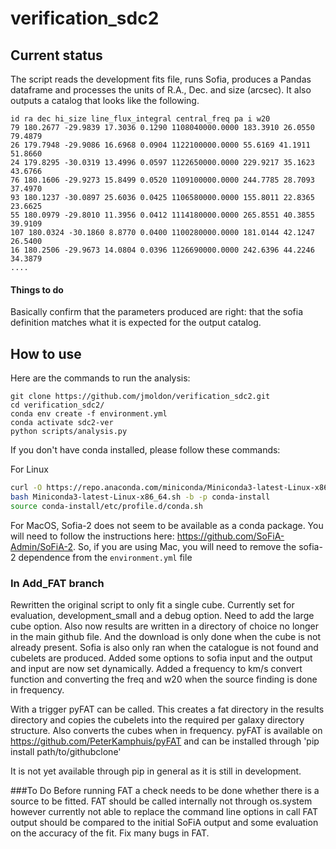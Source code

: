 # verification_sdc2

## Current status
The script reads the development fits file, runs Sofia, produces a Pandas dataframe and processes the units of R.A., Dec. and size (arcsec). It also outputs a catalog that looks like the following.

```
id ra dec hi_size line_flux_integral central_freq pa i w20
79 180.2677 -29.9839 17.3036 0.1290 1108040000.0000 183.3910 26.0550 79.4879
26 179.7948 -29.9086 16.6968 0.0904 1122100000.0000 55.6169 41.1911 51.8660
24 179.8295 -30.0319 13.4996 0.0597 1122650000.0000 229.9217 35.1623 43.6766
76 180.1606 -29.9273 15.8499 0.0520 1109100000.0000 244.7785 28.7093 37.4970
93 180.1237 -30.0897 25.6036 0.0425 1106580000.0000 155.8011 22.8365 23.6625
55 180.0979 -29.8010 11.3956 0.0412 1114180000.0000 265.8551 40.3855 39.9109
107 180.0324 -30.1860 8.8770 0.0400 1100280000.0000 181.0144 42.1247 26.5400
16 180.2506 -29.9673 14.0804 0.0396 1126690000.0000 242.6396 44.2246 34.3879
....
```
#### Things to do
Basically confirm that the parameters produced are right: that the sofia definition matches what it is expected for the output catalog.


## How to use
Here are the commands to run the analysis:
```
git clone https://github.com/jmoldon/verification_sdc2.git
cd verification_sdc2/
conda env create -f environment.yml
conda activate sdc2-ver
python scripts/analysis.py
```
If you don't have conda installed, please follow these commands:

For Linux
```bash
curl -O https://repo.anaconda.com/miniconda/Miniconda3-latest-Linux-x86_64.sh
bash Miniconda3-latest-Linux-x86_64.sh -b -p conda-install
source conda-install/etc/profile.d/conda.sh
```

For MacOS, Sofia-2 does not seem to be available as a conda package. You will need to follow the instructions here: https://github.com/SoFiA-Admin/SoFiA-2. So, if you are using Mac, you will need to remove the sofia-2 dependence from the `environment.yml` file

### In Add_FAT branch
Rewritten the original script to only fit a single cube. Currently set for evaluation, development_small and a debug option. Need to add the large cube option.
Also now results are written in a directory of choice no longer in the main github file. And the download is only done when the cube is not already present.
Sofia is also only ran when the catalogue is not found and cubelets are produced. Added some options to sofia input and the output and input are now set dynamically.
Added a frequency to km/s convert function and converting the freq and w20 when the source finding is done in frequency.

With a trigger pyFAT can be called. This creates a fat directory in the results directory and copies the cubelets into the required per galaxy directory structure.
Also converts the cubes when in frequency.
pyFAT is available  on https://github.com/PeterKamphuis/pyFAT and can be installed through 'pip install path/to/githubclone'

It is not yet available through pip in general as it is still in development.


###To Do
Before running FAT a check needs to be done whether there is a source to be fitted.
FAT should be called internally not through os.system however currently not able to replace the command line options in call
FAT output should be compared to the initial SoFiA output and some evaluation on the accuracy of the fit.
Fix many bugs in FAT.
